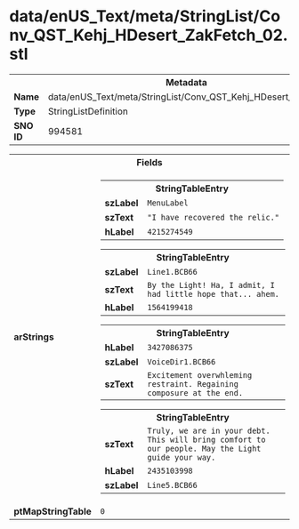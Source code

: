 <h1>data/enUS_Text/meta/StringList/Conv_QST_Kehj_HDesert_ZakFetch_02.stl</h1><table><tr><th colspan="100%">Metadata</th></tr><tr><td><b>Name</b></td><td>data/enUS_Text/meta/StringList/Conv_QST_Kehj_HDesert_ZakFetch_02.stl</td></tr><tr><td><b>Type</b></td><td>StringListDefinition</td></tr><tr><td><b>SNO ID</b></td><td>994581</td></tr></table>

<table><tr><th colspan="100%">Fields</th></tr><tr><td><b>arStrings</b></td><td><table><tr><th colspan="100%">StringTableEntry</th></tr><tr><td><b>szLabel</b></td><td><code>MenuLabel</code></td></tr><tr><td><b>szText</b></td><td><code>"I have recovered the relic."</code></td></tr><tr><td><b>hLabel</b></td><td><code>4215274549</code></td></tr></table>


<table><tr><th colspan="100%">StringTableEntry</th></tr><tr><td><b>szLabel</b></td><td><code>Line1.BCB66</code></td></tr><tr><td><b>szText</b></td><td><code>By the Light! Ha, I admit, I had little hope that... ahem.</code></td></tr><tr><td><b>hLabel</b></td><td><code>1564199418</code></td></tr></table>


<table><tr><th colspan="100%">StringTableEntry</th></tr><tr><td><b>hLabel</b></td><td><code>3427086375</code></td></tr><tr><td><b>szLabel</b></td><td><code>VoiceDir1.BCB66</code></td></tr><tr><td><b>szText</b></td><td><code>Excitement overwhleming restraint. Regaining composure at the end.</code></td></tr></table>


<table><tr><th colspan="100%">StringTableEntry</th></tr><tr><td><b>szText</b></td><td><code>Truly, we are in your debt. This will bring comfort to our people. May the Light guide your way.</code></td></tr><tr><td><b>hLabel</b></td><td><code>2435103998</code></td></tr><tr><td><b>szLabel</b></td><td><code>Line5.BCB66</code></td></tr></table>


</td></tr><tr><td><b>ptMapStringTable</b></td><td><code>0</code></td></tr></table>

